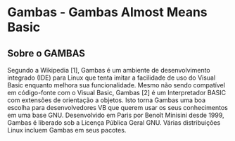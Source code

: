 # Gambas - Gambas Almost Means Basic

## Sobre o GAMBAS

Segundo a Wikipedia [1], Gambas é um ambiente de desenvolvimento integrado (IDE) para Linux que tenta imitar a facilidade de uso do Visual Basic enquanto melhora sua funcionalidade. 
Mesmo não sendo compatível em código-fonte com o Visual Basic, Gambas [2] é um Interpretador BASIC com extensões de orientação a objetos. Isto torna Gambas uma boa escolha para desenvolvedores VB que querem usar os seus conhecimentos em uma base GNU. 
Desenvolvido em Paris por Benoît Minisini desde 1999, Gambas é liberado sob a Licença Pública Geral GNU. Várias distribuições Linux incluem Gambas em seus pacotes.
